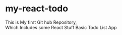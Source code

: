 # my-react-todo
This is My first Git hub Repository,
<br>
Which Includes some React Stuff Basic Todo List App
